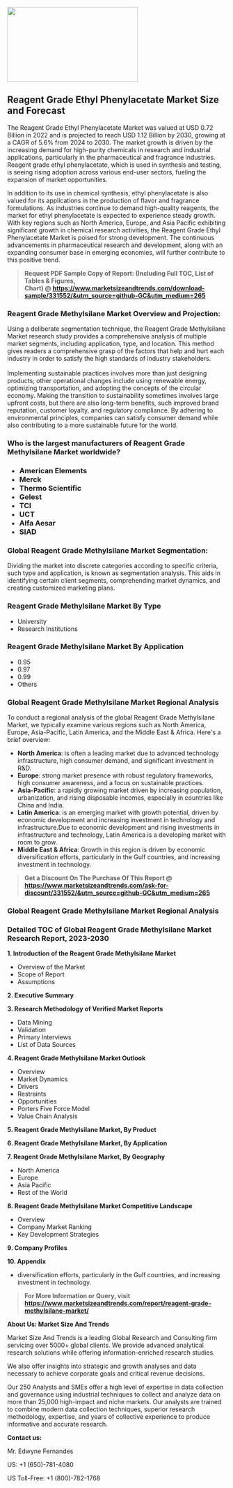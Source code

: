 <p><img class="alignnone size-medium wp-image-20088" src="https://ffe5etoiles.com/wp-content/uploads/2024/12/MST1-300x171.png" alt="" width="300" height="171" /></p><h2>Reagent Grade Ethyl Phenylacetate Market Size and Forecast</h2><p>The Reagent Grade Ethyl Phenylacetate Market was valued at USD 0.72 Billion in 2022 and is projected to reach USD 1.12 Billion by 2030, growing at a CAGR of 5.6% from 2024 to 2030. The market growth is driven by the increasing demand for high-purity chemicals in research and industrial applications, particularly in the pharmaceutical and fragrance industries. Reagent grade ethyl phenylacetate, which is used in synthesis and testing, is seeing rising adoption across various end-user sectors, fueling the expansion of market opportunities.</p><p>In addition to its use in chemical synthesis, ethyl phenylacetate is also valued for its applications in the production of flavor and fragrance formulations. As industries continue to demand high-quality reagents, the market for ethyl phenylacetate is expected to experience steady growth. With key regions such as North America, Europe, and Asia Pacific exhibiting significant growth in chemical research activities, the Reagent Grade Ethyl Phenylacetate Market is poised for strong development. The continuous advancements in pharmaceutical research and development, along with an expanding consumer base in emerging economies, will further contribute to this positive trend.</p></p><blockquote id="" class=""><strong>Request PDF Sample Copy of Report: (Including Full TOC, List of Tables &amp; Figures, Chart)&nbsp;@&nbsp;<strong><a href="https://www.marketsizeandtrends.com/download-sample/331552/&utm_source=github-GC&utm_medium=265" target="_blank">https://www.marketsizeandtrends.com/download-sample/331552/&utm_source=github-GC&utm_medium=265</a></strong></strong></blockquote><h3 id="" class="">Reagent Grade Methylsilane Market&nbsp;Overview and Projection:</h3><p id="" class="">Using a deliberate segmentation technique, the Reagent Grade Methylsilane Market research study provides a comprehensive analysis of multiple market segments, including application, type, and location. This method gives readers a comprehensive grasp of the factors that help and hurt each industry in order to satisfy the high standards of industry stakeholders. <br /> <br />Implementing sustainable practices involves more than just designing products; other operational changes include using renewable energy, optimizing transportation, and adopting the concepts of the circular economy. Making the transition to sustainability sometimes involves large upfront costs, but there are also long-term benefits, such improved brand reputation, customer loyalty, and regulatory compliance. By adhering to environmental principles, companies can satisfy consumer demand while also contributing to a more sustainable future for the world.</p><h3 id="" class="">Who is the largest manufacturers of&nbsp;Reagent Grade Methylsilane Market worldwide?</h3><h3 class=""><p><ul><li>American Elements </li><li> Merck </li><li> Thermo Scientific </li><li> Gelest </li><li> TCI </li><li> UCT </li><li> Alfa Aesar </li><li> SIAD</li></ul></p></h3><h3 id="" class="">Global&nbsp;Reagent Grade Methylsilane Market Segmentation:</h3><p id="" class="">Dividing the market into discrete categories according to specific criteria, such type and application, is known as segmentation analysis. This aids in identifying certain client segments, comprehending market dynamics, and creating customized marketing plans.</p><h3 id="" class="">Reagent Grade Methylsilane Market&nbsp;By Type</h3><p><p><ul><li>University</li><li> Research Institutions</p></li></ul></p></p><h3 id="" class="">Reagent Grade Methylsilane Market&nbsp;By Application</h3><p class=""><p><ul><li>0.95</li><li> 0.97</li><li> 0.99</li><li> Others</li></ul></p></p><h3 id="" class="">Global Reagent Grade Methylsilane Market Regional Analysis</h3><p id="" class="">To conduct a regional analysis of the global Reagent Grade Methylsilane Market, we typically examine various regions such as North America, Europe, Asia-Pacific, Latin America, and the Middle East &amp; Africa. Here's a brief overview:</p><ul><li><strong>North America</strong>: is often a leading market due to advanced technology infrastructure, high consumer demand, and significant investment in R&amp;D.</li><li><strong>Europe</strong>: strong market presence with robust regulatory frameworks, high consumer awareness, and a focus on sustainable practices.</li><li><strong>Asia-Pacific</strong>: a rapidly growing market driven by increasing population, urbanization, and rising disposable incomes, especially in countries like China and India.</li><li><strong>Latin America</strong>: is an emerging market with growth potential, driven by economic development and increasing investment in technology and infrastructure.Due to economic development and rising investments in infrastructure and technology, Latin America is a developing market with room to grow.</li><li><strong>Middle East &amp; Africa</strong>: Growth in this region is driven by economic diversification efforts, particularly in the Gulf countries, and increasing investment in technology.</li></ul><blockquote id="" class=""><strong>Get a Discount On The Purchase Of This Report @ <strong><a href="https://www.marketsizeandtrends.com/ask-for-discount/331552/&utm_source=github-GC&utm_medium=265" target="_blank">https://www.marketsizeandtrends.com/ask-for-discount/331552/&utm_source=github-GC&utm_medium=265</a></strong></strong></blockquote><h3 id="" class="">Global Reagent Grade Methylsilane Market Regional Analysis</h3><h3 id="" class="">Detailed TOC of Global Reagent Grade Methylsilane Market Research Report, 2023-2030</h3><p id="" class=""><strong>1. Introduction of the Reagent Grade Methylsilane Market</strong></p><ul><li>Overview of the Market</li><li>Scope of Report</li><li>Assumptions</li></ul><p id="" class=""><strong>2. Executive Summary</strong></p><p id="" class=""><strong>3. Research Methodology of Verified Market Reports</strong></p><ul><li>Data Mining</li><li>Validation</li><li>Primary Interviews</li><li>List of Data Sources</li></ul><p id="" class=""><strong>4. Reagent Grade Methylsilane Market Outlook</strong></p><ul><li>Overview</li><li>Market Dynamics</li><li>Drivers</li><li>Restraints</li><li>Opportunities</li><li>Porters Five Force Model</li><li>Value Chain Analysis</li></ul><p id="" class=""><strong>5. Reagent Grade Methylsilane Market, By Product</strong></p><p id="" class=""><strong>6. Reagent Grade Methylsilane Market, By Application</strong></p><p id="" class=""><strong>7. Reagent Grade Methylsilane Market, By Geography</strong></p><ul><li>North America</li><li>Europe</li><li>Asia Pacific</li><li>Rest of the World</li></ul><p id="" class=""><strong>8. Reagent Grade Methylsilane Market Competitive Landscape</strong></p><ul><li>Overview</li><li>Company Market Ranking</li><li>Key Development Strategies</li></ul><p id="" class=""><strong>9. Company Profiles</strong></p><p id="" class=""><strong>10. Appendix</strong></p><ul><li>diversification efforts, particularly in the Gulf countries, and increasing investment in technology.</li></ul><blockquote id="" class=""><strong>For More Information or Query, visit <strong><strong><a href="https://www.marketsizeandtrends.com/report/reagent-grade-methylsilane-market/" target="_blank">https://www.marketsizeandtrends.com/report/reagent-grade-methylsilane-market/</a></strong></strong></strong></blockquote><p id="" class=""><strong>About Us: Market Size And Trends</strong></p><p id="" class="">Market Size And Trends is a leading Global Research and Consulting firm servicing over 5000+ global clients. We provide advanced analytical research solutions while offering information-enriched research studies.</p><p id="" class="">We also offer insights into strategic and growth analyses and data necessary to achieve corporate goals and critical revenue decisions.</p><p id="" class="">Our 250 Analysts and SMEs offer a high level of expertise in data collection and governance using industrial techniques to collect and analyze data on more than 25,000 high-impact and niche markets. Our analysts are trained to combine modern data collection techniques, superior research methodology, expertise, and years of collective experience to produce informative and accurate research.</p><p id="" class=""><strong>Contact us:</strong></p><p id="" class="">Mr. Edwyne Fernandes</p><p id="" class="">US: +1 (650)-781-4080</p><p id="" class="">US Toll-Free: +1 (800)-782-1768</p>
